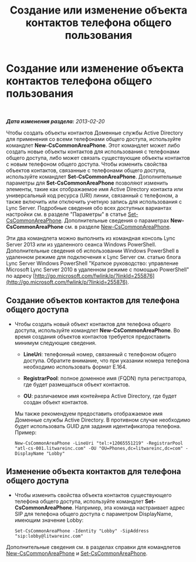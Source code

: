 ﻿---
title: Создание или изменение объекта контактов телефона общего пользования
TOCTitle: Создание или изменение объекта контактов телефона общего пользования
ms:assetid: eec33ad1-e4f2-49b2-91d6-d5a9d2e1714b
ms:mtpsurl: https://technet.microsoft.com/ru-ru/library/JJ994083(v=OCS.15)
ms:contentKeyID: 52058486
ms.date: 05/19/2016
mtps_version: v=OCS.15
ms.translationtype: HT
---

# Создание или изменение объекта контактов телефона общего пользования

 

_**Дата изменения раздела:** 2013-02-20_

Чтобы создать объекты контактов Доменные службы Active Directory для применения со всеми телефонами общего доступа, используйте командлет **New-CsCommonAreaPhone**. Этот командлет может либо создать новые объекты контактов для использования с телефонами общего доступа, либо может связать существующие объекты контактов с новым телефоном общего доступа. Чтобы изменить свойства объектов контактов, связанные с телефонами общего доступа, используйте командлет **Set-CsCommonAreaPhone**. Дополнительные параметры для **Set-CsCommonAreaPhone** позволяют изменить элементы, такие как отображаемое имя Active Directory контакта или универсальный код ресурса (URI) линии, связанный с телефоном, а также включить или отключить учетную запись для использования с Lync Server. Подробные сведения обо всех доступных вариантах настройки см. в разделе "Параметры" в статье [Set-CsCommonAreaPhone](set-cscommonareaphone.md). Дополнительные сведения о параметрах **New-CsCommonAreaPhone** см. в разделе [New-CsCommonAreaPhone](new-cscommonareaphone.md).

Эти два командлета можно выполнить из командная консоль Lync Server 2013 или из удаленного сеанса Windows PowerShell. Дополнительные сведения об использовании Windows PowerShell в удаленном режиме для подключения к Lync Server см. статью блога Lync Server Windows PowerShell "Краткое руководство: управление Microsoft Lync Server 2010 в удаленном режиме с помощью PowerShell" по адресу [http://go.microsoft.com/fwlink/p/?linkId=255876](http://go.microsoft.com/fwlink/p/?linkid=255876).


## Создание объектов контактов для телефона общего доступа

  - Чтобы создать новый объект контактов для телефона общего доступа, используйте командлет **New-CsCommonAreaPhone**. Во время создания объектов контактов требуется предоставить минимум следующие сведения.
    
      - **LineUri**: телефонный номер, связанный с телефоном общего доступа. Обратите внимание, что при указании номера телефона необходимо использовать формат E.164.
    
      - **RegistrarPool**: полное доменное имя (FQDN) пула регистратора, где будет размещаться объект контактов.
    
      - **OU**: различаемое имя контейнера Active Directory, где будет создан объект контактов.
    
    Мы также рекомендуем предоставить отображаемое имя Доменные службы Active Directory. В противном случае необходимо будет использовать GUID для задания идентификатора телефона. Пример:
    
        New-CsCommonAreaPhone -LineUri "tel:+12065551219" -RegistrarPool "atl-cs-001.litwareinc.com" -OU "OU=Phones,dc=litwareinc,dc=com" -DisplayName "Lobby"

## Изменение объекта контактов для телефона общего доступа

  - Чтобы изменить свойства объекта контактов существующего телефона общего доступа, используйте командлет **Set-CsCommonAreaPhone**. Например, эта команда настраивает адрес SIP для телефона общего доступа с параметром DisplayName, имеющим значение Lobby:
    
        Set-CsCommonAreaPhone -Identity "Lobby" -SipAddress "sip:lobby@litwareinc.com"

Дополнительные сведения см. в разделах справки для командлетов [New-CsCommonAreaPhone](new-cscommonareaphone.md) и [Set-CsCommonAreaPhone](set-cscommonareaphone.md).

